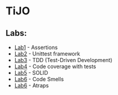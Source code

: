 # TiJO


## Labs:
- [Lab1](https://github.com/BlackGhost0051/TiJO/tree/master/Lab1) - Assertions
- [Lab2](https://github.com/BlackGhost0051/TiJO/tree/master/Lab2) - Unittest framework
- [Lab3](https://github.com/BlackGhost0051/TiJO/tree/master/Lab3) - TDD (Test-Driven Development)
- [Lab4](https://github.com/BlackGhost0051/TiJO/tree/master/Lab4) - Code coverage with tests
- [Lab5](https://github.com/BlackGhost0051/TiJO/tree/master/Lab5) - SOLID
- [Lab6](https://github.com/BlackGhost0051/TiJO/tree/master/Lab6) - Code Smells
- [Lab6](https://github.com/BlackGhost0051/TiJO/tree/master/Lab7) - Atraps